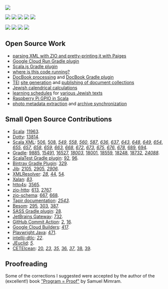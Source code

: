 [![](https://img.shields.io/badge/Bio-LinkedIn-informational?logo=LinkedIn&logoColor=blue)](https://www.linkedin.com/in/leoniddubinsky/)

[![](https://img.shields.io/badge/Code-Scala-critical?logo=Scala&logoColor=red)](https://www.scala-lang.org/)
[![](https://img.shields.io/badge/Framework-ZIO-important?logo=zio&logoColor=red)](https://www.scala-lang.org/)
[![](https://img.shields.io/badge/Build-Gradle-important?logo=Gradle)](https://gradle.org/)
[![](https://img.shields.io/badge/IDE-Intellij-important?logo=intellij-idea)](https://www.jetbrains.com/idea/)
[![](https://img.shields.io/badge/Code-Scala.js-important?logo=Scala&logoColor=red)](https://www.scala-js.org/)

[![](https://img.shields.io/badge/Deploy-Docker-informational?logo=Docker)](https://www.docker.com/)
[![](https://img.shields.io/badge/Cloud-GCP-informational?logo=google-cloud)](https://cloud.google.com/)
[![](https://img.shields.io/badge/OS-Linux-informational?logo=linux)](https://www.linux.org/)
[![](https://img.shields.io/badge/OS-Red_Hat-informational?logo=red-hat&logoColor=red)](https://getfedora.org/)

## Open Source Work ##

- [parsing XML with ZIO and pretty-printing it with Paiges](https://github.com/opentorah/opentorah/tree/master/core/src/main/scala/org/opentorah/xml)
- [Google Cloud Run Gradle plugin](https://github.com/dubinsky/cloud-run)
- [Scala.js Gradle plugin](https://github.com/dubinsky/scalajs-gradle)
- [where is this code running?](https://github.com/dubinsky/podval-run)
- [DocBook processing](https://github.com/opentorah/opentorah/tree/master/core/src/main/scala/org/opentorah/docbook)
  and [DocBook Gradle plugin](https://github.com/opentorah/opentorah/tree/master/docbook)
- [TEI](https://github.com/opentorah/opentorah/tree/master/core/src/main/scala/org/opentorah/tei)
  [site generation](https://github.com/opentorah/opentorah/tree/master/core/src/main/scala/org/opentorah/site) and
  [publishing of document collections](https://github.com/opentorah/opentorah/tree/master/collector)
- [Jewish calendrical calculations](https://github.com/opentorah/opentorah/tree/master/core/src/main/scala/org/opentorah/calendar)
- [learning schedules](https://github.com/opentorah/opentorah/tree/master/texts/src/main/scala/org/opentorah/schedule) for
  [various Jewish texts](https://github.com/opentorah/opentorah/tree/master/texts/src/main/scala/org/opentorah/texts)
- [Raspberry Pi GPIO in Scala](https://github.com/dubinsky/podval-iot)
- [photo metadata extraction](https://github.com/dubinsky/podval-imageio) and
  [archive synchronization](https://github.com/dubinsky/podval-photo-sync)

## Small Open Source Contributions ##

- [Scala](https://github.com/scala/bug/):
  [11963](https://github.com/scala/bug/issues/11963).
- [Dotty](https://github.com/lampepfl/dotty): [13814](https://github.com/lampepfl/dotty/issues/13814).
- [Scala XML](https://github.com/scala/scala-xml):
  [506](https://github.com/scala/scala-xml/issues/506),
  [508](https://github.com/scala/scala-xml/issues/508),
  _[549](https://github.com/scala/scala-xml/pull/549)_,
  _[558](https://github.com/scala/scala-xml/pull/558)_,
  _[560](https://github.com/scala/scala-xml/pull/560)_,
  _[587](https://github.com/scala/scala-xml/pull/587)_,
  _[636](https://github.com/scala/scala-xml/pull/636)_,
  _[637](https://github.com/scala/scala-xml/pull/637)_,
  _[643](https://github.com/scala/scala-xml/pull/643)_,
  _[648](https://github.com/scala/scala-xml/pull/648)_,
  _[649](https://github.com/scala/scala-xml/pull/649)_,
  _[654](https://github.com/scala/scala-xml/pull/654)_,
  _[655](https://github.com/scala/scala-xml/pull/655)_,
  _[657](https://github.com/scala/scala-xml/pull/657)_,
  _[658](https://github.com/scala/scala-xml/pull/658)_,
  _[659](https://github.com/scala/scala-xml/pull/659)_,
  _[663](https://github.com/scala/scala-xml/pull/663)_,
  _[668](https://github.com/scala/scala-xml/pull/668)_,
  _[672](https://github.com/scala/scala-xml/pull/672)_,
  _[673](https://github.com/scala/scala-xml/pull/673)_,
  _[675](https://github.com/scala/scala-xml/pull/675)_,
  _[676](https://github.com/scala/scala-xml/pull/676)_,
  _[678](https://github.com/scala/scala-xml/pull/678)_,
  [689](https://github.com/scala/scala-xml/issues/689),
  [694](https://github.com/scala/scala-xml/discussions/694).
- [Gradle](https://github.com/gradle/gradle):
  [9885](https://github.com/gradle/gradle/issues/9855),
  [15491](https://github.com/gradle/gradle/issues/15491#issuecomment-1003832976),
  [16527](https://github.com/gradle/gradle/issues/16527),
  _[18003](https://github.com/gradle/gradle/pull/18003)_,
  [18001](https://github.com/gradle/gradle/pull/18001#issuecomment-899107656),
  [18559](https://github.com/gradle/gradle/issues/18559),
  [18248](https://github.com/gradle/gradle/pull/18248#issuecomment-946284352),
  [18732](https://github.com/gradle/gradle/issues/18732),
  _[24088](https://github.com/gradle/gradle/pull/24088)_.
- [ScalaTest Gradle plugin](https://github.com/maiflai):
  [92](https://github.com/maiflai/gradle-scalatest/issues/92),
  [96](https://github.com/maiflai/gradle-scalatest/issues/96).
- [Bintray Gradle Plugin](https://github.com/bintray):
  [329](https://github.com/bintray/gradle-bintray-plugin/issues/329).
- [Jib](https://github.com/GoogleContainerTools/jib):
  [2105](https://github.com/GoogleContainerTools/jib/issues/2105),
  [2905](https://github.com/GoogleContainerTools/jib/issues/2905),
  _[2906](https://github.com/GoogleContainerTools/jib/pull/2906)_.
- [XMLResolver](https://github.com/ndw/xmlresolver):
  _[28](https://github.com/ndw/xmlresolver/pull/28)_,
  [44](https://github.com/xmlresolver/xmlresolver/issues/44),
  [54](https://github.com/xmlresolver/xmlresolver/issues/54).
- [Xalan](https://github.com/apache/xalan-java):
  _[83](https://github.com/apache/xalan-java/pull/83)_.
- [http4s](https://github.com/http4s/http4s):
  [3565](https://github.com/http4s/http4s/issues/3565).
- [zio-http](https://github.com/zio/zio-http):
  [613](https://github.com/zio/zio-http/issues/613),
  [2767](https://github.com/zio/zio-http/issues/2767).
- [zio-schema](https://github.com/zio/zio-schema):
  [667](https://github.com/zio/zio-schema/issues/667),
  [668](https://github.com/zio/zio-schema/issues/668).
- [Tapir documentation](https://tapir.softwaremill.com/en/latest/):
  _[2543](https://github.com/softwaremill/tapir/pull/2543)_.
- [Besom](https://virtuslab.github.io/besom/):
  [295](https://github.com/VirtusLab/besom/issues/295),
  [303](https://github.com/VirtusLab/besom/issues/303),
  [387](https://github.com/VirtusLab/besom/issues/387).
- [SASS Gradle plugin](https://github.com/EtienneMiret/sass-gradle-plugin):
  [28](https://github.com/EtienneMiret/sass-gradle-plugin/issues/28).
- [JetBrains Gateway](https://www.jetbrains.com/remote-development/gateway/):
  [732](https://youtrack.jetbrains.com/issue/GTW-732).
- [GitHub Commit Action](https://github.com/github-actions-x/commit):
  [2](https://github.com/github-actions-x/commit/issues/2),
  [16](https://github.com/github-actions-x/commit/issues/16).
- [Google Cloud Builders](https://github.com/GoogleCloudPlatform/cloud-builders):
  [417](https://github.com/GoogleCloudPlatform/cloud-builders/issues/417).
- [Playwright Java](https://github.com/microsoft/playwright-java):
  [471](https://github.com/microsoft/playwright-java/issues/471).  
- [intellij-dtlc](https://github.com/owo-lang/intellij-dtlc):
  _[22](https://github.com/owo-lang/intellij-dtlc/pull/22)_.
- [JEuclid](https://github.com/rototor/jeuclid):
 _[5](https://github.com/rototor/jeuclid/pull/5)_.
- [CETEIcean](https://github.com/TEIC/CETEIcean):
  [20](https://github.com/TEIC/CETEIcean/issues/20),
 _[23](https://github.com/TEIC/CETEIcean/pull/23)_,
 _[35](https://github.com/TEIC/CETEIcean/pull/35)_,
  [36](https://github.com/TEIC/CETEIcean/issues/36),
 _[37](https://github.com/TEIC/CETEIcean/pull/37)_,
  [38](https://github.com/TEIC/CETEIcean/issues/38),
  [39](https://github.com/TEIC/CETEIcean/issues/39).

## Proofreading ##

Some of the corrections I suggested were accepted by the author of the (excellent!) book
["Program = Proof"](https://www.lix.polytechnique.fr/Labo/Samuel.Mimram/teaching/INF551/course.pdf)
by Samuel Mimram.
